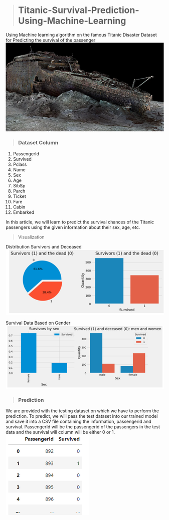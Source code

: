 > # Titanic-Survival-Prediction-Using-Machine-Learning
Using Machine learning algorithm on the famous Titanic Disaster Dataset for Predicting the survival of the passenger
![Titenic](https://github.com/deepakkush02/Titanic-Survival-Prediction-Using-Machine-Learning/blob/main/titenik.png)

> ### Dataset Column
  1. PassengerId
  2. Survived
  3. Pclass
  4. Name
  5. Sex
  6. Age
  7. SibSp
  8. Parch
  9. Ticket
  10. Fare
  11. Cabin
  12. Embarked

 In this article, we will learn to predict the survival chances of the Titanic passengers using the given information about their sex, age, etc.
 > Visualization

   Distribution Survivors and Deceased
    ![Distribution Survivors and Deceased](https://github.com/deepakkush02/Titanic-Survival-Prediction-Using-Machine-Learning/blob/main/Distribution%20Of%20Survivors%20and%20Deceased.png)

   Survival Data Based on Gender
    ![](https://github.com/deepakkush02/Titanic-Survival-Prediction-Using-Machine-Learning/blob/main/Survival%20Data%20Based%20on%20Gender.png)

> ### Prediction
We are provided with the testing dataset on which we have to perform the prediction. To predict, we will pass the test dataset into our trained model and save it into a CSV file containing the information, passengerid and survival. PassengerId will be the passengerid of the passengers in the test data and the survival will column will be either 0 or 1.
![](https://github.com/deepakkush02/Titanic-Survival-Prediction-Using-Machine-Learning/blob/main/Pred.png)

